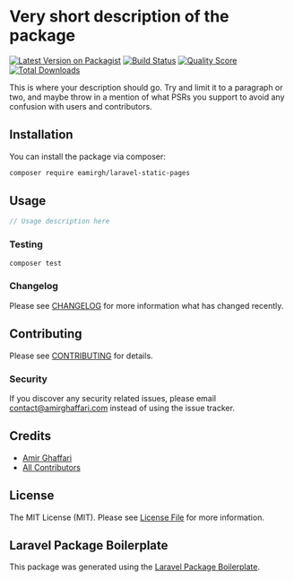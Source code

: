 # Very short description of the package

[![Latest Version on Packagist](https://img.shields.io/packagist/v/eamirgh/laravel-static-pages.svg?style=flat-square)](https://packagist.org/packages/eamirgh/laravel-static-pages)
[![Build Status](https://img.shields.io/travis/eamirgh/laravel-static-pages/master.svg?style=flat-square)](https://travis-ci.org/eamirgh/laravel-static-pages)
[![Quality Score](https://img.shields.io/scrutinizer/g/eamirgh/laravel-static-pages.svg?style=flat-square)](https://scrutinizer-ci.com/g/eamirgh/laravel-static-pages)
[![Total Downloads](https://img.shields.io/packagist/dt/eamirgh/laravel-static-pages.svg?style=flat-square)](https://packagist.org/packages/eamirgh/laravel-static-pages)

This is where your description should go. Try and limit it to a paragraph or two, and maybe throw in a mention of what PSRs you support to avoid any confusion with users and contributors.

## Installation

You can install the package via composer:

```bash
composer require eamirgh/laravel-static-pages
```

## Usage

``` php
// Usage description here
```

### Testing

``` bash
composer test
```

### Changelog

Please see [CHANGELOG](CHANGELOG.md) for more information what has changed recently.

## Contributing

Please see [CONTRIBUTING](CONTRIBUTING.md) for details.

### Security

If you discover any security related issues, please email contact@amirghaffari.com instead of using the issue tracker.

## Credits

- [Amir Ghaffari](https://github.com/eamirgh)
- [All Contributors](../../contributors)

## License

The MIT License (MIT). Please see [License File](LICENSE.md) for more information.

## Laravel Package Boilerplate

This package was generated using the [Laravel Package Boilerplate](https://laravelpackageboilerplate.com).